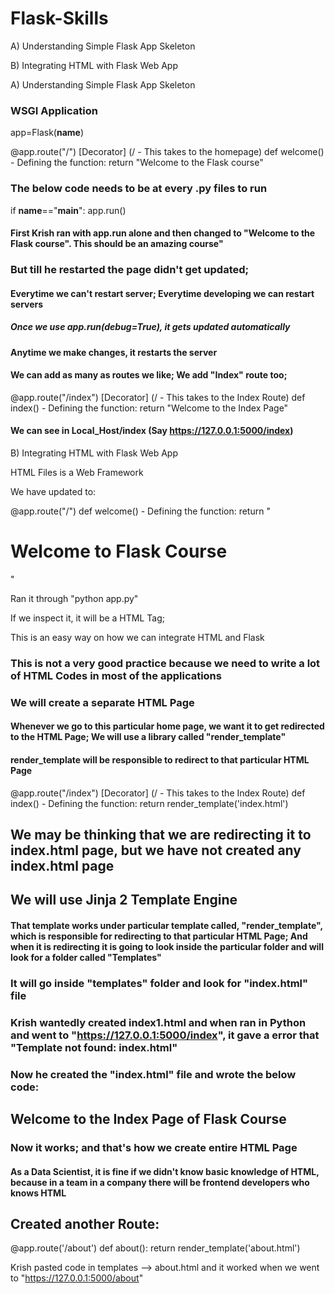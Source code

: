 # Flask-Skills

A) Understanding Simple Flask App Skeleton

B) Integrating HTML with Flask Web App

A) Understanding Simple Flask App Skeleton

### WSGI Application

app=Flask(__name__)

@app.route("/") [Decorator] (/ - This takes to the homepage)
def welcome() - Defining the function:
return "Welcome to the Flask course"

### The below code needs to be at every .py files to run

if __name__=="__main__":
app.run()

#### First Krish ran with app.run alone and then changed to "Welcome to the Flask course". This should be an amazing course"

### But till he restarted the page didn't get updated;

#### Everytime we can't restart server; Everytime developing we can restart servers

##### Once we use app.run(debug=True), it gets updated automatically

#### Anytime we make changes, it restarts the server

#### We can add as many as routes we like; We add "Index" route too;

@app.route("/index") [Decorator] (/ - This takes to the Index Route)
def index() - Defining the function:
return "Welcome to the Index Page"

#### **We can see in Local_Host/index (Say https://127.0.0.1:5000/index)**

B) Integrating HTML with Flask Web App

HTML Files is a Web Framework

We have updated to:

@app.route("/")
def welcome() - Defining the function:
return "<html><H1>Welcome to Flask Course</H1></html>"

Ran it through "python app.py"

If we inspect it, it will be a HTML Tag;

This is an easy way on how we can integrate HTML and Flask

### This is not a very good practice because we need to write a lot of HTML Codes in most of the applications

### We will create a separate HTML Page

#### Whenever we go to this particular home page, we want it to get redirected to the HTML Page; We will use a library called "render_template"

#### render_template will be responsible to redirect to that particular HTML Page

@app.route("/index") [Decorator] (/ - This takes to the Index Route)
def index() - Defining the function:
return render_template('index.html')

## We may be thinking that we are redirecting it to index.html page, but we have not created any index.html page 

## We will use Jinja 2 Template Engine

#### That template works under particular template called, "render_template", which is responsible for redirecting to that particular HTML Page; And when it is redirecting it is going to look inside the particular folder and will look for a folder called "Templates"

### It will go inside "templates" folder and look for "index.html" file

### Krish wantedly created index1.html and when ran in Python and went to "https://127.0.0.1:5000/index", it gave a error that "Template not found: index.html"

### Now he created the "index.html" file and wrote the below code:

<h2>

Welcome to the Index Page of Flask Course
  
</h2>

### Now it works; and that's how we create entire HTML Page

#### As a Data Scientist, it is fine if we didn't know basic knowledge of HTML, because in a team in a company there will be frontend developers who knows HTML

## Created another Route:

@app.route('/about')
def about():
return render_template('about.html')

Krish pasted code in templates --> about.html and it worked when we went to "https://127.0.0.1:5000/about"
